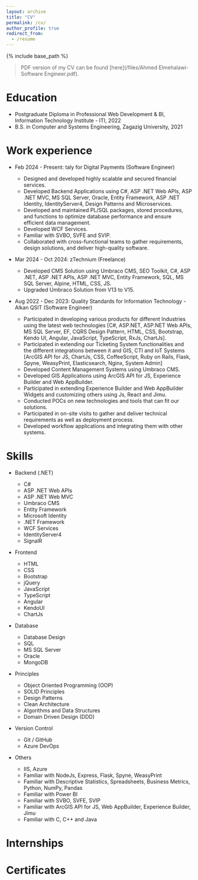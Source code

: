 ```yaml
---
layout: archive
title: "CV"
permalink: /cv/
author_profile: true
redirect_from:
  - /resume
---
```


{% include base_path %}

> PDF version of my CV can be found [here](/files/Ahmed Elmehalawi-Software Engineer.pdf).

Education
======
* Postgraduate Diploma in Professional Web Development & BI, Information Technology Institute - ITI, 2022
* B.S. in Computer and Systems Engineering, Zagazig University, 2021

Work experience
======
* Feb 2024 - Present: taly for Digital Payments (Software Engineer)
  * Designed and developed highly scalable and secured financial services.
  * Developed Backend Applications using C#, ASP .NET Web APIs, ASP .NET MVC, MS SQL Server, Oracle, Entity Framework, ASP .NET Identity, IdentityServer4, Design Patterns and Microservices.
  * Developed and maintained PL/SQL packages, stored procedures, and functions to optimize database performance and ensure efficient data management.
  * Developed WCF Services.
  * Familiar with SVBO, SVFE and SVIP.
  * Collaborated with cross-functional teams to gather requirements, design solutions, and deliver high-quality software.

* Mar 2024 - Oct 2024:  zTechnium (Freelance) 
  * Developed CMS Solution using Umbraco CMS, SEO Toolkit, C#, ASP .NET, ASP .NET APIs, ASP .NET MVC, Entity Framework, SQL, MS SQL Server, Alpine, HTML, CSS, JS.
  * Upgraded Umbraco Solution from V13 to V15.

* Aug 2022 - Dec 2023: Quality Standards for Information Technology - Alkan QSIT (Software Engineer)
  * Participated in developing various products for different Industries using the latest web technologies [C#, ASP.NET, ASP.NET Web APIs, MS SQL Server, EF, CQRS Design Pattern, HTML, CSS, Bootstrap, Kendo UI, Angular, JavaScript, TypeScript, RxJs, ChartJs].
  * Participated in extending our Ticketing System functionalities and the different integrations between it and GIS, CTI and IoT Systems [ArcGIS API for JS, ChartJs, CSS, CoffeeScript, Ruby on Rails, Flask, Spyne, WeasyPrint, Elasticsearch, Nginx, System Admin]
  * Developed Content Management Systems using Umbraco CMS.
  * Developed GIS Applications using ArcGIS API for JS, Experience Builder and Web AppBuilder.
  * Participated in extending Experience Builder and Web AppBuilder Widgets and customizing others using Js, React and Jimu.
  * Conducted POCs on new technologies and tools that can fit our solutions.
  * Participated in on-site visits to gather and deliver technical requirements as well as deployment process.
  * Developed workflow applications and integrating them with other systems. 

  
Skills
======
* Backend (.NET)
  * C#
  * ASP .NET Web APIs
  * ASP .NET Web MVC
  * Umbraco CMS
  * Entity Framework
  * Microsoft Identity
  * .NET Framework
  * WCF Services
  * IdentityServer4
  * SignalR

* Frontend
  * HTML
  * CSS
  * Bootstrap
  * jQuery
  * JavaScript
  * TypeScript
  * Angular
  * KendoUI
  * ChartJs

* Database
  * Database Design
  * SQL
  * MS SQL Server
  * Oracle 
  * MongoDB

* Principles
  * Object Oriented Programming (OOP)
  * SOLID Principles
  * Design Patterns
  * Clean Architecture
  * Algorithms and Data Structures
  * Domain Driven Design (DDD)

* Version Control
  * Git / GitHub
  * Azure DevOps
  
* Others
  *  IIS, Azure
  * Familiar with NodeJs, Express, Flask, Spyne, WeasyPrint
  * Familiar with Descriptive Statistics, Spreadsheets, Business Metrics, Python, NumPy, Pandas
  * Familiar with Power BI
  * Familiar with SVBO, SVFE, SVIP
  * Familiar with ArcGIS API for JS, Web AppBuilder, Experience Builder, Jimu
  * Familiar with C, C++ and Java

Internships
======

  
Certificates
======
